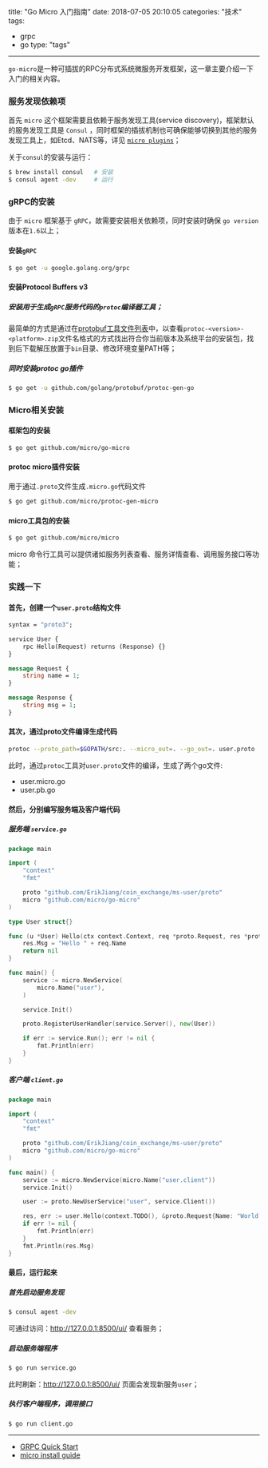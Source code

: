 title: "Go Micro 入门指南"
date: 2018-07-05 20:10:05
categories: "技术" 
tags: 
  - grpc
  - go
type: "tags"

---

`go-micro`是一种可插拔的RPC分布式系统微服务开发框架，这一章主要介绍一下入门的相关内容。

<!--more-->

### 服务发现依赖项
首先 `micro` 这个框架需要且依赖于服务发现工具(service discovery)，框架默认的服务发现工具是 `Consul` ，同时框架的插拔机制也可确保能够切换到其他的服务发现工具上，如Etcd、NATS等，详见 [`micro plugins`](https://github.com/micro/go-plugins)；

关于`consul`的安装与运行：
``` bash
$ brew install consul   # 安装
$ consul agent -dev     # 运行
```

### gRPC的安装
由于 `micro` 框架基于 `gRPC`，故需要安装相关依赖项，同时安装时确保 `go version` 版本在`1.6`以上；

#### 安装`gRPC`
``` bash
$ go get -u google.golang.org/grpc
```
#### 安装Protocol Buffers v3

##### 安装用于生成`gRPC`服务代码的`protoc`编译器工具；

最简单的方式是通过在[protobuf工具文件列表](https://github.com/google/protobuf/releases)中，以查看`protoc-<version>-<platform>.zip`文件名格式的方式找出符合你当前版本及系统平台的安装包，找到后下载解压放置于`bin`目录、修改环境变量PATH等；

##### 同时安装protoc go插件
``` bash
$ go get -u github.com/golang/protobuf/protoc-gen-go
```

### Micro相关安装

#### 框架包的安装
``` bash
$ go get github.com/micro/go-micro
```

#### protoc micro插件安装
用于通过`.proto`文件生成`.micro.go`代码文件
``` bash
$ go get github.com/micro/protoc-gen-micro
```

#### micro工具包的安装
``` bash
$ go get github.com/micro/micro
```
micro 命令行工具可以提供诸如服务列表查看、服务详情查看、调用服务接口等功能；

### 实践一下

#### 首先，创建一个`user.proto`结构文件
``` proto
syntax = "proto3";

service User {
    rpc Hello(Request) returns (Response) {}
}

message Request {
    string name = 1;
}

message Response {
    string msg = 1;
}
```
#### 其次，通过proto文件编译生成代码
``` bash
protoc --proto_path=$GOPATH/src:. --micro_out=. --go_out=. user.proto
```
此时，通过`protoc`工具对`user.proto`文件的编译，生成了两个go文件:

* user.micro.go
* user.pb.go

#### 然后，分别编写服务端及客户端代码

##### 服务端 `service.go`
``` go
package main

import (
	"context"
	"fmt"

	proto "github.com/ErikJiang/coin_exchange/ms-user/proto"
	micro "github.com/micro/go-micro"
)

type User struct{}

func (u *User) Hello(ctx context.Context, req *proto.Request, res *proto.Response) error {
	res.Msg = "Hello " + req.Name
	return nil
}

func main() {
	service := micro.NewService(
		micro.Name("user"),
	)

	service.Init()

	proto.RegisterUserHandler(service.Server(), new(User))

	if err := service.Run(); err != nil {
		fmt.Println(err)
	}
}
```

##### 客户端 `client.go`
``` go
package main

import (
	"context"
	"fmt"

	proto "github.com/ErikJiang/coin_exchange/ms-user/proto"
	micro "github.com/micro/go-micro"
)

func main() {
	service := micro.NewService(micro.Name("user.client"))
	service.Init()

	user := proto.NewUserService("user", service.Client())

	res, err := user.Hello(context.TODO(), &proto.Request{Name: "World ^_^"})
	if err != nil {
		fmt.Println(err)
	}
	fmt.Println(res.Msg)
}
```

#### 最后，运行起来

##### 首先启动服务发现
``` bash
$ consul agent -dev
```
可通过访问：http://127.0.0.1:8500/ui/ 查看服务；

##### 启动服务端程序
``` bash
$ go run service.go
```
此时刷新：http://127.0.0.1:8500/ui/ 页面会发现新服务`user`；

##### 执行客户端程序，调用接口
``` bash
$ go run client.go
```

---

* [GRPC Quick Start](https://grpc.io/docs/quickstart/go.html#install-protocol-buffers-v3)
* [micro install guide](https://micro.mu/docs/install-guide.html)